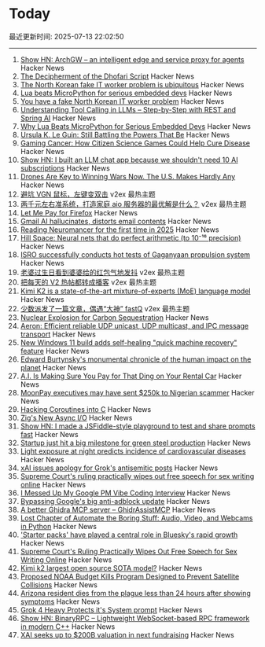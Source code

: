 # Today

最近更新时间: 2025-07-13 22:02:50

--- 
1. [Show HN: ArchGW – an intelligent edge and service proxy for agents](https://news.ycombinator.com/item?id=44546265) Hacker News
2. [The Decipherment of the Dhofari Script](https://www.science.org/content/article/mysterious-pre-islamic-script-oman-finally-deciphered) Hacker News
3. [The North Korean fake IT worker problem is ubiquitous](https://www.theregister.com/2025/07/13/fake_it_worker_problem/) Hacker News
4. [Lua beats MicroPython for serious embedded devs](https://www.embedded.com/why-lua-beats-micropython-for-serious-embedded-devs) Hacker News
5. [You have a fake North Korean IT worker problem](https://www.theregister.com/2025/07/13/fake_it_worker_problem/) Hacker News
6. [Understanding Tool Calling in LLMs – Step-by-Step with REST and Spring AI](https://muthuishere.medium.com/understanding-tool-function-calling-in-llms-step-by-step-examples-in-rest-and-spring-ai-2149ecd6b18b) Hacker News
7. [Why Lua Beats MicroPython for Serious Embedded Devs](https://www.embedded.com/why-lua-beats-micropython-for-serious-embedded-devs) Hacker News
8. [Ursula K. Le Guin: Still Battling the Powers That Be](https://www.wired.com/2012/07/geeks-guide-ursula-k-le-guin/) Hacker News
9. [Gaming Cancer: How Citizen Science Games Could Help Cure Disease](https://thereader.mitpress.mit.edu/how-citizen-science-games-could-help-cure-disease/) Hacker News
10. [Show HN: I built an LLM chat app because we shouldn't need 10 AI subscriptions](https://prismharmony.com/chat) Hacker News
11. [Drones Are Key to Winning Wars Now. The U.S. Makes Hardly Any](https://www.nytimes.com/2025/07/13/business/drones-us-military-manufacturing-lags.html) Hacker News
12. [避坑 VGN 鼠标，左键变双击](https://www.v2ex.com/t/1144879) v2ex 最热主题
13. [两千元左右准系统，打造家庭 aio 服务器的最优解是什么？](https://www.v2ex.com/t/1144854) v2ex 最热主题
14. [Let Me Pay for Firefox](https://discourse.mozilla.org/t/let-me-pay-for-firefox/141297) Hacker News
15. [Gmail AI hallucinates, distorts email contents](https://www.t-online.de/digital/aktuelles/id_100811852/gmail-fantasiert-googles-mail-programm-verfaelscht-fremde-inhalte.html) Hacker News
16. [Reading Neuromancer for the first time in 2025](https://mbh4h.substack.com/p/neuromancer-2025-review-william-gibson) Hacker News
17. [Hill Space: Neural nets that do perfect arithmetic (to 10⁻¹⁶ precision)](https://hillspace.justindujardin.com/) Hacker News
18. [ISRO successfully conducts hot tests of Gaganyaan propulsion system](https://www.thehindu.com/sci-tech/science/isro-successfully-conducts-hot-tests-of-gaganyaan-propulsion-system/article69790839.ece) Hacker News
19. [老婆过生日看到婆婆给的红包气地发抖](https://www.v2ex.com/t/1144884) v2ex 最热主题
20. [把每天的 V2 热帖都转成播客](https://www.v2ex.com/t/1144851) v2ex 最热主题
21. [Kimi K2 is a state-of-the-art mixture-of-experts (MoE) language model](https://github.com/MoonshotAI/Kimi-K2) Hacker News
22. [少数派发了一篇文章，偶遇“大神” fastQ](https://www.v2ex.com/t/1144850) v2ex 最热主题
23. [Nuclear Explosion for Carbon Sequestration](https://arxiv.org/abs/2501.06623) Hacker News
24. [Aeron: Efficient reliable UDP unicast, UDP multicast, and IPC message transport](https://github.com/aeron-io/aeron) Hacker News
25. [New Windows 11 build adds self-healing "quick machine recovery" feature](https://arstechnica.com/gadgets/2025/07/new-windows-11-build-adds-self-healing-quick-machine-recovery-feature/) Hacker News
26. [Edward Burtynsky's monumental chronicle of the human impact on the planet](https://www.newyorker.com/culture/photo-booth/earths-poet-of-scale) Hacker News
27. [A.I. Is Making Sure You Pay for That Ding on Your Rental Car](https://www.nytimes.com/2025/07/09/travel/rental-car-ai-scanner-hertz.html) Hacker News
28. [MoonPay executives may have sent $250k to Nigerian scammer](https://www.theblock.co/post/362339/moonpay-executives-may-have-sent-250000-to-nigerian-scammer-doj-filing-suggests) Hacker News
29. [Hacking Coroutines into C](https://wiomoc.de/misc/posts/hacking_coroutines_into_c.html) Hacker News
30. [Zig's New Async I/O](https://kristoff.it/blog/zig-new-async-io/) Hacker News
31. [Show HN: I made a JSFiddle-style playground to test and share prompts fast](https://langfa.st/) Hacker News
32. [Startup just hit a big milestone for green steel production](https://www.technologyreview.com/2025/03/12/1113130/green-steel-boston-metal/) Hacker News
33. [Light exposure at night predicts incidence of cardiovascular diseases](https://www.medrxiv.org/content/10.1101/2025.06.20.25329961v1) Hacker News
34. [xAI issues apology for Grok's antisemitic posts](https://www.nbcnews.com/news/us-news/ai-chatbot-grok-issues-apology-antisemitic-posts-rcna218471) Hacker News
35. [Supreme Court's ruling practically wipes out free speech for sex writing online](https://ellsberg.substack.com/p/free-speech) Hacker News
36. [I Messed Up My Google PM Vibe Coding Interview](https://old.reddit.com/r/ProductManagement/comments/1lw9r9h/i_messed_up_my_google_pm_vibe_coding_interview/) Hacker News
37. [Bypassing Google's big anti-adblock update](https://0x44.xyz/blog/web-request-blocking/) Hacker News
38. [A better Ghidra MCP server – GhidrAssistMCP](https://github.com/jtang613/GhidrAssistMCP) Hacker News
39. [Lost Chapter of Automate the Boring Stuff: Audio, Video, and Webcams in Python](https://inventwithpython.com/blog/lost-av-chapter.html) Hacker News
40. ['Starter packs' have played a central role in Bluesky's rapid growth](https://www.tu-darmstadt.de/universitaet/aktuelles_meldungen/einzelansicht_512064.en.jsp) Hacker News
41. [Supreme Court's Ruling Practically Wipes Out Free Speech for Sex Writing Online](https://ellsberg.substack.com/p/free-speech) Hacker News
42. [Kimi k2 largest open source SOTA model?](https://github.com/MoonshotAI/Kimi-K2) Hacker News
43. [Proposed NOAA Budget Kills Program Designed to Prevent Satellite Collisions](https://skyandtelescope.org/astronomy-news/proposed-noaa-budget-kills-program-to-prevent-satellite-collisions/) Hacker News
44. [Arizona resident dies from the plague less than 24 hours after showing symptoms](https://www.independent.co.uk/news/health/arizona-plague-death-cases-b2787325.html) Hacker News
45. [Grok 4 Heavy Protects it's System prompt](https://simonwillison.net/2025/Jul/12/grok-4-heavy/) Hacker News
46. [Show HN: BinaryRPC – Lightweight WebSocket-based RPC framework in modern C++](https://github.com/efecan0/binaryrpc-framework) Hacker News
47. [XAI seeks up to $200B valuation in next fundraising](https://www.ft.com/content/25aab987-c2a1-4fca-8883-38a617269b68) Hacker News
